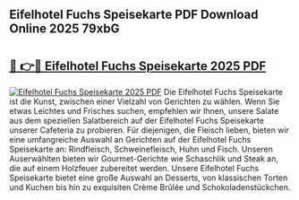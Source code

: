 ## Eifelhotel Fuchs Speisekarte PDF Download Online 2025 79xbG

# <h2><a href="http://gc6car.nevu.top/?p=Eifelhotel+Fuchs+Speisekarte">🔗 👉🔴 Eifelhotel Fuchs Speisekarte 2025 PDF</a></h2>

[![Eifelhotel Fuchs Speisekarte 2025 PDF](https://i.imgur.com/dBaPXMq.png)](http://gc6car.nevu.top/?p=Eifelhotel+Fuchs+Speisekarte)
Die Eifelhotel Fuchs Speisekarte ist die Kunst, zwischen einer Vielzahl von Gerichten zu wählen. Wenn Sie etwas Leichtes und Frisches suchen, empfehlen wir Ihnen, unsere Salate aus dem speziellen Salatbereich auf der Eifelhotel Fuchs Speisekarte unserer Cafeteria zu probieren. Für diejenigen, die Fleisch lieben, bieten wir eine umfangreiche Auswahl an Gerichten auf der Eifelhotel Fuchs Speisekarte an: Rindfleisch, Schweinefleisch, Huhn und Fisch. Unseren Auserwählten bieten wir Gourmet-Gerichte wie Schaschlik und Steak an, die auf einem Holzfeuer zubereitet werden. Unsere Eifelhotel Fuchs Speisekarte bietet eine große Auswahl an Desserts, von klassischen Torten und Kuchen bis hin zu exquisiten Crème Brûlée und Schokoladenstückchen.
